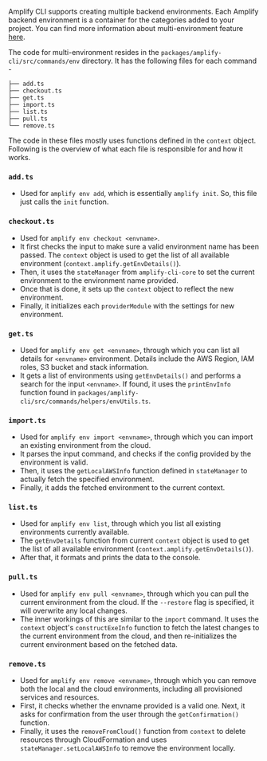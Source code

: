 Amplify CLI supports creating multiple backend environments. Each Amplify backend environment is a container for the categories added to your project. You can find more information about multi-environment feature [here](https://docs.amplify.aws/cli/teams/overview).

The code for multi-environment resides in the `packages/amplify-cli/src/commands/env` directory. It has the following files for each command -

```
├── add.ts
├── checkout.ts
├── get.ts
├── import.ts
├── list.ts
├── pull.ts
└── remove.ts
```

The code in these files mostly uses functions defined in the `context` object. Following is the overview of what each file is responsible for and how it works.

### `add.ts`

- Used for `amplify env add`, which is essentially `amplify init`. So, this file just calls the `init` function.

### `checkout.ts`

- Used for `amplify env checkout <envname>`.
- It first checks the input to make sure a valid environment name has been passed. The `context` object is used to get the list of all available environment (`context.amplify.getEnvDetails()`).
- Then, it uses the `stateManager` from `amplify-cli-core` to set the current environment to the environment name provided.
- Once that is done, it sets up the `context` object to reflect the new environment.
- Finally, it initializes each `providerModule` with the settings for new environment.

### `get.ts`

- Used for `amplify env get <envname>`, through which you can list all details for `<envname>` environment. Details include the AWS Region, IAM roles, S3 bucket and stack information.
- It gets a list of environments using `getEnvDetails()` and performs a search for the input `<envname>`. If found, it uses the `printEnvInfo` function found in `packages/amplify-cli/src/commands/helpers/envUtils.ts`.

### `import.ts`

- Used for `amplify env import <envname>`, through which you can import an existing environment from the cloud.
- It parses the input command, and checks if the config provided by the environment is valid.
- Then, it uses the `getLocalAWSInfo` function defined in `stateManager` to actually fetch the specified environment.
- Finally, it adds the fetched environment to the current context.

### `list.ts`

- Used for `amplify env list`, through which you list all existing environments currently available.
- The `getEnvDetails` function from current `context` object is used to get the list of all available environment (`context.amplify.getEnvDetails()`).
- After that, it formats and prints the data to the console.

### `pull.ts`

- Used for `amplify env pull <envname>`, through which you can pull the current environment from the cloud. If the `--restore` flag is specified, it will overwrite any local changes.
- The inner workings of this are similar to the `import` command. It uses the `context` object's `constructExeInfo` function to fetch the latest changes to the current environment from the cloud, and then re-initializes the current environment based on the fetched data.

### `remove.ts`

- Used for `amplify env remove <envname>`, through which you can remove both the local and the cloud environments, including all provisioned services and resources.
- First, it checks whether the envname provided is a valid one. Next, it asks for confirmation from the user through the `getConfirmation()` function.
- Finally, it uses the `removeFromCloud()` function from `context` to delete resources through CloudFormation and uses `stateManager.setLocalAWSInfo` to remove the environment locally.
